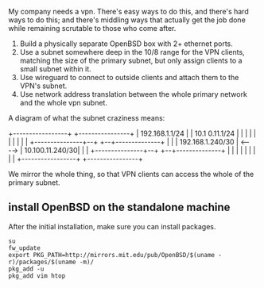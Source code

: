 My company needs a vpn. There's easy ways to do this, and there's hard ways to do this; and there's middling ways that actually get the job done while remaining scrutable to those who come after.

1. Build a physically separate OpenBSD box with 2+ ethernet ports.
2. Use a subnet somewhere deep in the 10/8 range for the VPN clients, matching the size of the primary subnet, but only assign clients to a small subnet within it.
3. Use wireguard to connect to outside clients and attach them to the VPN's subnet.
4. Use network address translation between the whole primary network and the whole vpn subnet.

A diagram of what the subnet craziness means:

  +-----------------+              +----------------+
  |  192.168.1.1/24 |              | 10.1 0.11.1/24 |
  |                 |              |                |
  |                 |              |                |
  | +---------------+--+        +--+--------------+ |
  | | 192.168.1.240/30 | <----> | 10.100.11.240/30| |
  | +---------------+--+        +--+--------------+ |
  |                 |              |                |
  |                 |              |                |
  +-----------------+              +----------------+

We mirror the whole thing, so that VPN clients can access the whole of the primary subnet.

install OpenBSD on the standalone machine
-----------------------------------------

After the initial installation, make sure you can install packages.

```shell
su
fw_update
export PKG_PATH=http://mirrors.mit.edu/pub/OpenBSD/$(uname -r)/packages/$(uname -m)/
pkg_add -u
pkg_add vim htop
```

